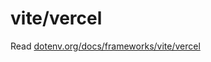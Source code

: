 # vite/vercel

Read [dotenv.org/docs/frameworks/vite/vercel](https://www.dotenv.org/docs/frameworks/vite/vercel)
